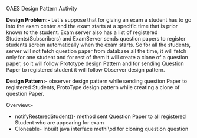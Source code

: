OAES Design Pattern Activity

**Design Problem:-** Let&#39;s suppose that for giving an exam a student has to go into the exam center and the exam starts at a specific time that is prior known to the student. Exam server also has a list of registered Students(Subscribers) and ExamServer sends question papers to register students screen automatically when the exam starts. So for all the students, server will not fetch question paper from database all the time, it will fetch only for one student and for rest of them it will create a clone of a question paper, so it will follow Prototype design Pattern and for sending Question Paper to registered student it will follow Observer design pattern.

**Design Pattern:-** observer design pattern while sending question Paper to registered Students, ProtoType design pattern while creating a clone of question Paper.


Overview:-

- notifyResteredStudent()- method sent Question Paper to all registered Student who are appearing for exam
- Cloneable- Inbuilt java interface methi\od for cloning question question
